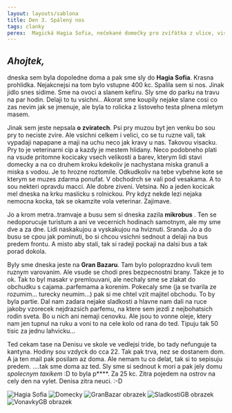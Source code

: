```yaml
---
layout: layouts/sablona
title: Den 3. Spálený nos
tags: clanky
perex:  Magická Hagia Sofia, nečekané domečky pro zvířátka z ulice, visačky jak pro krávy, zážitky z místní MHD, Gran Bazar a konečně i nabídka k sňatku.
---
```



## *Ahojtek,* 

dneska sem byla dopoledne doma a pak sme sly do **Hagia Sofia**. Krasna prohlidka. Nejakcnejsi na tom bylo vstupne 400 kc. Spalila sem si nos. Jinak jidlo snes sidime. Sme na ovoci a slanem kefiru. Sly sme do parku na travu na par hodin. Delaji to tu vsichni.. Akorat sme koupily nejake slane cosi co zas nevim jak se jmenuje, ale byla to rolicka z listoveho testa plnena mletym masem. 

Jinak sem jeste nepsala **o zviratech**. Psi pry muzou byt jen venku bo sou pry to neciste zvire. Ale vsichni celkem i velici, co se tu ruzne vali, tak vypadaji napapane a maji na uchu neco jak kravy u nas. Takovou visacku. Pry to je veterinarni cip a kazdy je mestem hlidany. Neco podobneho plati na vsude pritomne kocicaky vsech velikosti a barev, kterym lidi stavi domecky a na co druhem kroku kdekoliv je nachystana miska granuli a miska s vodou. Je to hrozne roztomile. Odkudkoliv na tebe vybehne kote se kterym se muzes zdarma ponufat. V obchodrch se vali pod vesakama. A to sou nekteri opravdu macci. Ale dobre ziveni. Vetsina. No a jeden kocicak mel dneska na krku maslicku s rolnickou. Pry kdyz nekde lezi nejaka nemocna kocka, tak se okamzite vola veterinar. Zajimave.

 Jo a krom metra..tramvaje a busu sem si dneska zazila **mikrobus** . Ten se nedoporucuje turistum a ani ve vecernich hodinach samotnym, ale my sme dve a za dne. Lidi naskakujou a vyskakujou na hviznuti. Sranda. Jo a do busu se cpou jak pominuti, bo si chcou vsichni sednout a delaji na bus predem frontu. A misto aby stali, tak si radeji pockaji na dalsi bus a tak porad dokola. 

Byly sme dneska jeste na **Gran Bazaru**. Tam bylo poloprazdno kvuli tem ruznym varovanim. Ale vsude se chodi pres bezpecnostni brany. Takze je to ok. Tak to byl masakr v premlouvani, ale nechaly sme se zlakat do obchudku s cajama..parfemama a korenim. Pokecaly sme (ja se tvarila ze rozumim... turecky neumim...) pak si me chtel vzit majitel obchodu. To by byla partie. Dal nam zadara nejake sladkosti a hlavne nam dali na ruce jakoby vzorecek nejdrazsich parfemu, na ktere sem jezdi z nejbohatsich rodin sveta. Bo u nich ani nemaji cenovku. Ale jsou to vonne oleje, ktery nam jen tupnul na ruku a voni to na cele kolo od rana do ted. Tipuju tak 50 tisic za jednu lahvicku... 

Ted cekam tase na Denisu ve skole ve vedlejsi tride, bo tady nefunguje ta kantyna. Hodiny sou vzdyck do cca 22. Tak pak trva, nez se dostanem dom. A ja ten mail pak posilam az doma. Ale nemam tu co delat, tak si to sepisuju predem. 
....tak sme doma az ted. Sly sme si sednout k mori a pak jely domu *spolecnym taxikem* :D to byla p****. Za 25 kc.  Zitra pojedem na ostrov na cely den na vylet. Denisa zitra neuci. :-D

![Hagia Sofia](/images/3.jpg)
![Domecky](/images/4.jpg)
![GranBazar obrazek](/images/8.jpg)
![SladkostiGB obrazek](/images/9.jpg)
![VonavkyGB obrazek](/images/10.jpg)